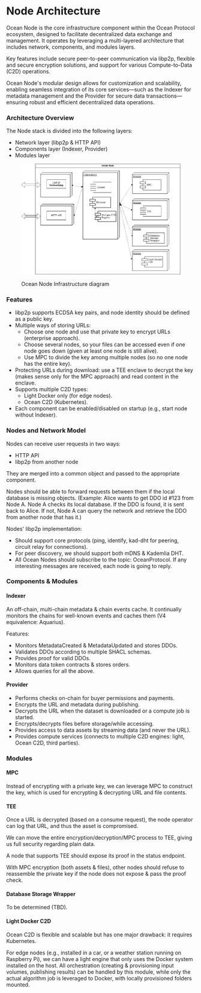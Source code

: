 # Node Architecture

Ocean Node is the core infrastructure component within the Ocean Protocol ecosystem, designed to facilitate decentralized data exchange and management. It operates by leveraging a multi-layered architecture that includes network, components, and modules layers.&#x20;

Key features include secure peer-to-peer communication via libp2p, flexible and secure encryption solutions, and support for various Compute-to-Data (C2D) operations.&#x20;

Ocean Node's modular design allows for customization and scalability, enabling seamless integration of its core services—such as the Indexer for metadata management and the Provider for secure data transactions—ensuring robust and efficient decentralized data operations.

### Architecture Overview

The Node stack is divided into the following layers:

* Network layer (libp2p & HTTP API)
* Components layer (Indexer, Provider)
* Modules layer

<figure><img src="../../.gitbook/assets/image (1).png" alt=""><figcaption><p>Ocean Node Infrastructure diagram</p></figcaption></figure>

### Features

* libp2p supports ECDSA key pairs, and node identity should be defined as a public key.
* Multiple ways of storing URLs:
  * Choose one node and use that private key to encrypt URLs (enterprise approach).
  * Choose several nodes, so your files can be accessed even if one node goes down (given at least one node is still alive).
  * Use MPC to divide the key among multiple nodes (so no one node has the entire key).
* Protecting URLs during download: use a TEE enclave to decrypt the key (makes sense only for the MPC approach) and read content in the enclave.
* Supports multiple C2D types:
  * Light Docker only (for edge nodes).
  * Ocean C2D (Kubernetes).
* Each component can be enabled/disabled on startup (e.g., start node without Indexer).

### Nodes and Network Model

Nodes can receive user requests in two ways:

* HTTP API
* libp2p from another node

They are merged into a common object and passed to the appropriate component.

Nodes should be able to forward requests between them if the local database is missing objects. (Example: Alice wants to get DDO id #123 from Node A. Node A checks its local database. If the DDO is found, it is sent back to Alice. If not, Node A can query the network and retrieve the DDO from another node that has it.)

Nodes' libp2p implementation:

* Should support core protocols (ping, identify, kad-dht for peering, circuit relay for connections).
* For peer discovery, we should support both mDNS & Kademlia DHT.
* All Ocean Nodes should subscribe to the topic: OceanProtocol. If any interesting messages are received, each node is going to reply.

### Components & Modules

#### Indexer

An off-chain, multi-chain metadata & chain events cache. It continually monitors the chains for well-known events and caches them (V4 equivalence: Aquarius).

Features:

* Monitors MetadataCreated & MetadataUpdated and stores DDOs.
* Validates DDOs according to multiple SHACL schemas.
* Provides proof for valid DDOs.
* Monitors data token contracts & stores orders.
* Allows queries for all the above.

#### Provider

* Performs checks on-chain for buyer permissions and payments.
* Encrypts the URL and metadata during publishing.
* Decrypts the URL when the dataset is downloaded or a compute job is started.
* Encrypts/decrypts files before storage/while accessing.
* Provides access to data assets by streaming data (and never the URL).
* Provides compute services (connects to multiple C2D engines: light, Ocean C2D, third parties).

### Modules

#### MPC

Instead of encrypting with a private key, we can leverage MPC to construct the key, which is used for encrypting & decrypting URL and file contents.

#### TEE

Once a URL is decrypted (based on a consume request), the node operator can log that URL, and thus the asset is compromised.

We can move the entire encryption/decryption/MPC process to TEE, giving us full security regarding plain data.

A node that supports TEE should expose its proof in the status endpoint.

With MPC encryption (both assets & files), other nodes should refuse to reassemble the private key if the node does not expose & pass the proof check.

#### Database Storage Wrapper

To be determined (TBD).

#### Light Docker C2D

Ocean C2D is flexible and scalable but has one major drawback: it requires Kubernetes.

For edge nodes (e.g., installed in a car, or a weather station running on Raspberry Pi), we can have a light engine that only uses the Docker system installed on the host. All orchestration (creating & provisioning input volumes, publishing results) can be handled by this module, while only the actual algorithm job is leveraged to Docker, with locally provisioned folders mounted.

###
